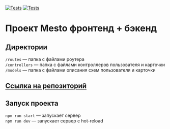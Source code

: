 [![Tests](../../actions/workflows/tests-13-sprint.yml/badge.svg)](../../actions/workflows/tests-13-sprint.yml) [![Tests](../../actions/workflows/tests-14-sprint.yml/badge.svg)](../../actions/workflows/tests-14-sprint.yml)

# Проект Mesto фронтенд + бэкенд

## Директории

`/routes` — папка с файлами роутера  
`/controllers` — папка с файлами контроллеров пользователя и карточки  
`/models` — папка с файлами описания схем пользователя и карточки

## [Ссылка на репозиторий](https://github.com/Alexey-Melikov/express-mesto-gha)

## Запуск проекта

`npm run start` — запускает сервер  
`npm run dev` — запускает сервер с hot-reload
